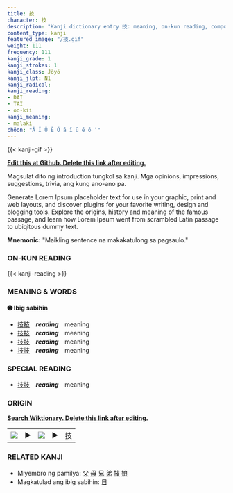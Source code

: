 ```yaml
---
title: 技
character: 技
description: "Kanji dictionary entry 技: meaning, on-kun reading, compounds, origin, related kanji"
content_type: kanji
featured_image: "/技.gif"
weight: 111
frequency: 111
kanji_grade: 1
kanji_strokes: 1
kanji_class: Jōyō
kanji_jlpt: N1
kanji_radical: 
kanji_reading: 
- DAI
- TAI
- oo-kii
kanji_meaning:
- malaki
chōon: "Ā Ī Ū Ē Ō ā ī ū ē ō ’"
---
```

[//]: # (Don't edit the line below. Kanji animated GIF code is automatically generated.)
{{< kanji-gif >}}

[//]: # (Edit below this line.)

**[Edit this at Github. Delete this link after editing.](https://github.com/tim0g/tim/tree/main/content/kanji/技/index.md)**

Magsulat dito ng introduction tungkol sa kanji. Mga opinions, impressions, suggestions, trivia, ang kung ano-ano pa.

Generate Lorem Ipsum placeholder text for use in your graphic, print and web layouts, and discover plugins for your favorite writing, design and blogging tools. Explore the origins, history and meaning of the famous passage, and learn how Lorem Ipsum went from scrambled Latin passage to ubiqitous dummy text.
 
**Mnemonic:** "Maikling sentence na makakatulong sa pagsaulo."

### ON-KUN READING

[//]: # (Don't edit the line below. ON-KUN READING code is automatically generated.)
{{< kanji-reading >}}

### MEANING & WORDS

#### ➊ **Ibig sabihin**
  - [技](../技)[技](../技)　***reading***　meaning
  - [技](../技)[技](../技)　***reading***　meaning
  - [技](../技)[技](../技)　***reading***　meaning
  - [技](../技)[技](../技)　***reading***　meaning

### SPECIAL READING
  - [技](../技)[技](../技)　***reading***　meaning

### ORIGIN

**[Search Wiktionary. Delete this link after editing.](https://wiktionary.org/wiki/技)**
<table class="kanji-table"><tr><td>
<img src="60px-技-bronze.svg.png">
</td><td>▶</td><td>
<img src="60px-技-oracle.svg.png">
</td><td>▶</td>
<td class="kanji-origin">技</td>
</tr></table>

### RELATED KANJI
- Miyembro ng pamilya: [父](../父) [母](../母) [兄](../兄) [弟](../弟) [技](../技) [娘](../娘)
- Magkatulad ang ibig sabihin: [日](../日)
